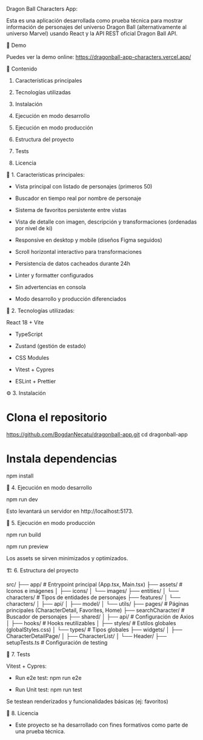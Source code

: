 Dragon Ball Characters App:

Esta es una aplicación desarrollada como prueba técnica para mostrar información de personajes del universo Dragon Ball (alternativamente al universo Marvel) usando React y la API REST oficial Dragon Ball API.

🚀 Demo

Puedes ver la demo online: https://dragonball-app-characters.vercel.app/

📄 Contenido

1. Características principales

2. Tecnologías utilizadas

3. Instalación

4. Ejecución en modo desarrollo

5. Ejecución en modo producción

6. Estructura del proyecto

7. Tests

8. Licencia

🚀 1. Características principales:

- Vista principal con listado de personajes (primeros 50)

- Buscador en tiempo real por nombre de personaje

- Sistema de favoritos persistente entre vistas

- Vista de detalle con imagen, descripción y transformaciones (ordenadas por nivel de ki)

- Responsive en desktop y mobile (diseños Figma seguidos)

- Scroll horizontal interactivo para transformaciones

- Persistencia de datos cacheados durante 24h

- Linter y formatter configurados

- Sin advertencias en consola

- Modo desarrollo y producción diferenciados

🧰 2. Tecnologías utilizadas:

React 18 + Vite

- TypeScript

- Zustand (gestión de estado)

- CSS Modules

- Vitest + Cypres

- ESLint + Prettier

⚙️ 3. Instalación

# Clona el repositorio

https://github.com/BogdanNecatu/dragonball-app.git
cd dragonball-app

# Instala dependencias

npm install

🔧 4. Ejecución en modo desarrollo

npm run dev

Esto levantará un servidor en http://localhost:5173.

🚨 5. Ejecución en modo producción

npm run build

npm run preview

Los assets se sirven minimizados y optimizados.

🏗️ 6. Estructura del proyecto

src/
├── app/ # Entrypoint principal (App.tsx, Main.tsx)
├── assets/ # Iconos e imágenes
│ ├── icons/
│ └── images/
├── entities/
│ └── characters/ # Tipos de entidades de personajes
├── features/
│ └── characters/
│ ├── api/
│ ├── model/
│ └── utils/
├── pages/ # Páginas principales (CharacterDetail, Favorites, Home)
├── searchCharacter/ # Buscador de personajes
├── shared/
│ ├── api/ # Configuración de Axios
│ ├── hooks/ # Hooks reutilizables
│ ├── styles/ # Estilos globales (globalStyles.css)
│ └── types/ # Tipos globales
├── widgets/
│ ├── CharacterDetailPage/
│ ├── CharacterList/
│ └── Header/
├── setupTests.ts # Configuración de testing

📝 7. Tests

Vitest + Cypres:

- Run e2e test: npm run e2e

- Run Unit test: npm run test

Se testean renderizados y funcionalidades básicas (ej: favoritos)

📅 8. Licencia

- Este proyecto se ha desarrollado con fines formativos como parte de una prueba técnica.
